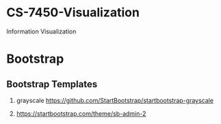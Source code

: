 # CS-7450-Visualization
Information Visualization


# Bootstrap 
## Bootstrap Templates
1. grayscale   https://github.com/StartBootstrap/startbootstrap-grayscale

2. https://startbootstrap.com/theme/sb-admin-2

